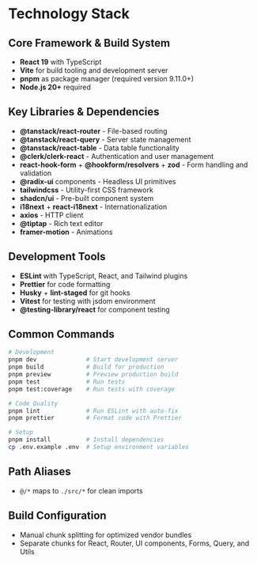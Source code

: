 # Technology Stack

## Core Framework & Build System

- **React 19** with TypeScript
- **Vite** for build tooling and development server
- **pnpm** as package manager (required version 9.11.0+)
- **Node.js 20+** required

## Key Libraries & Dependencies

- **@tanstack/react-router** - File-based routing
- **@tanstack/react-query** - Server state management
- **@tanstack/react-table** - Data table functionality
- **@clerk/clerk-react** - Authentication and user management
- **react-hook-form** + **@hookform/resolvers** + **zod** - Form handling and validation
- **@radix-ui** components - Headless UI primitives
- **tailwindcss** - Utility-first CSS framework
- **shadcn/ui** - Pre-built component system
- **i18next** + **react-i18next** - Internationalization
- **axios** - HTTP client
- **@tiptap** - Rich text editor
- **framer-motion** - Animations

## Development Tools

- **ESLint** with TypeScript, React, and Tailwind plugins
- **Prettier** for code formatting
- **Husky** + **lint-staged** for git hooks
- **Vitest** for testing with jsdom environment
- **@testing-library/react** for component testing

## Common Commands

```bash
# Development
pnpm dev              # Start development server
pnpm build            # Build for production
pnpm preview          # Preview production build
pnpm test             # Run tests
pnpm test:coverage    # Run tests with coverage

# Code Quality
pnpm lint             # Run ESLint with auto-fix
pnpm prettier         # Format code with Prettier

# Setup
pnpm install          # Install dependencies
cp .env.example .env  # Setup environment variables
```

## Path Aliases

- `@/*` maps to `./src/*` for clean imports

## Build Configuration

- Manual chunk splitting for optimized vendor bundles
- Separate chunks for React, Router, UI components, Forms, Query, and Utils
